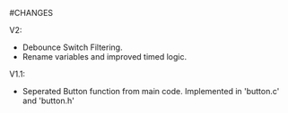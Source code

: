 #CHANGES

V2:
- Debounce Switch Filtering.
- Rename variables and improved timed logic.

V1.1:
- Seperated Button function from main code. Implemented in 'button.c' and 'button.h'
